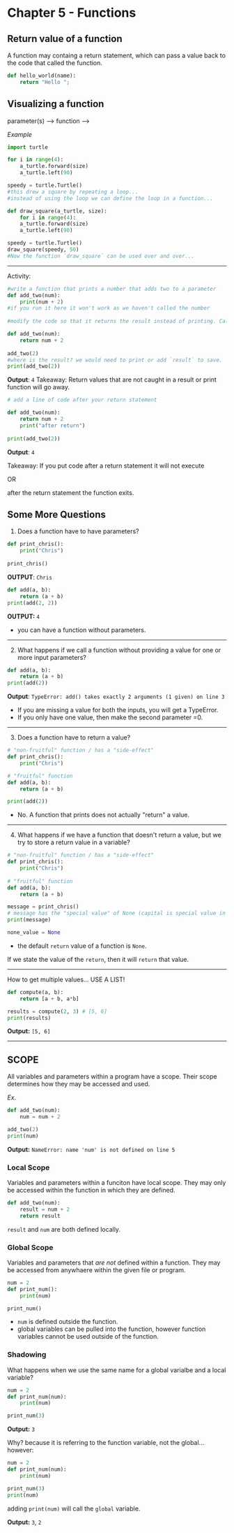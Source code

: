 # Chapter 5 - Functions 

## Return value of a function
A function may containg a return statement, which can pass a value back to the code that called the function.
``` python
def hello_world(name):
    return "Hello ";
```
## Visualizing a function
parameter(s) --> function --> 

*Example*
``` python
import turtle

for i in range(4):
    a_turtle.forward(size)
    a_turtle.left(90)

speedy = turtle.Turtle()
#this drew a square by repeating a loop...
#instead of using the loop we can define the loop in a function...

def draw_square(a_turtle, size):
    for i in range(4):
    a_turtle.forward(size)
    a_turtle.left(90)

speedy = turtle.Turtle()
draw_square(speedy, 50)
#Now the function `draw_square` can be used over and over...
```
___
Activity:
``` python
#write a function that prints a number that adds two to a parameter
def add_two(num):
    print(num + 2)
#if you run it here it won't work as we haven't called the number
    
#modify the code so that it returns the result instead of printing. Call the function.

def add_two(num):
    return num + 2
    
add_two(2)   
#where is the result? we would need to print or add `result` to save.
print(add_two(2))
```
**Output**: `4`
Takeaway: Return values that are not caught in a result or print function will go away.

``` python
# add a line of code after your return statement

def add_two(num):
    return num + 2
    print("after return")
    
print(add_two(2))
```
**Output**: `4`

Takeaway:
If you put code after a return statement it will not execute

OR

after the return statement the function exits.

## Some More Questions
1. Does a function have to have parameters?
```python
def print_chris():
    print("Chris")
    
print_chris()
```
**OUTPUT**: `Chris`
``` python
def add(a, b):
    return (a + b)
print(add(2, 2))
```
**OUTPUT:** `4`
* you can have a function without parameters.
___

2. What happens if we call a function without providing a value for one or more input parameters?
``` python
def add(a, b):
    return (a + b)
print(add(2))
```
**Output**: `TypeError: add() takes exactly 2 arguments (1 given) on line 3`
* If you are missing a value for both the inputs, you will get a TypeError.
* If you only have one value, then make the second parameter =0.

___
3. Does a function have to return a value?
``` python
# "non-fruitful" function / has a "side-effect"
def print_chris():
    print("Chris")

# "fruitful" function    
def add(a, b):
    return (a + b)

print(add(2))
```
* No. A function that prints does not actually "return" a value. 
___
4. What happens if we have a function that doesn't return a value, but we try to store a return value in a variable?
``` python
# "non-fruitful" function / has a "side-effect"
def print_chris():
    print("Chris")
    
# "fruitful" function    
def add(a, b):
    return (a + b)

message = print_chris() 
# message has the "special value" of None (capital is special value in Py)
print(message)

none_value = None
```
* the default `return` value of a function is `None`.

If we state the value of the `return`, then it will `return` that value.
___
How to get multiple values... USE A LIST!
``` python
def compute(a, b):
    return [a + b, a*b]

results = compute(2, 3) # [5, 6]
print(results)
```
**Output:** `[5, 6]`

___
## SCOPE
All variables and parameters within a program have a scope. Their scope determines how they may be accessed and used.

*Ex*.
```python
def add_two(num):
    num = num + 2

add_two(2)
print(num)
```
**Output:** `NameError: name 'num' is not defined on line 5`

### Local Scope
Variables and parameters within a funciton have local scope. They may only be accessed within the function in which they are defined.
```python
def add_two(num):
    result = num + 2
    return result
```
`result` and `num` are both defined locally.

### Global Scope
Variables and parameters that *are not* defined within a function. They may be accessed from anywhaere within the given file or program.
``` python
num = 2
def print_num():
    print(num)

print_num()
```
* `num` is defined outside the function.
* global variables can be pulled into the function, however function variables cannot be used outside of the function.

### Shadowing
What happens when we use the same name for a global varialbe and a local variable?
```python
num = 2
def print_num(num):
    print(num)

print_num(3)
```
**Output:**  `3`

Why? because it is referring to the function variable, not the global... however:
``` python
num = 2
def print_num(num):
    print(num)

print_num(3)
print(num)
```
adding `print(num)` will call the `global` variable.

**Output:** `3`, `2`






